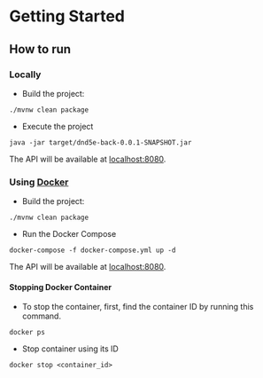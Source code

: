 # Getting Started

## How to run

### Locally

* Build the project:
```
./mvnw clean package
```
* Execute the project 
```
java -jar target/dnd5e-back-0.0.1-SNAPSHOT.jar
```

The API will be available at [localhost:8080](http://localhost:8080).

### Using [Docker](https://www.docker.com)

* Build the project:
```
./mvnw clean package
```

* Run the Docker Compose
```
docker-compose -f docker-compose.yml up -d
```

The API will be available at [localhost:8080](http://localhost:8080).

#### Stopping Docker Container

* To stop the container, first, find the container ID by running this command.
```
docker ps
```

* Stop container using its ID
```
docker stop <container_id>
```
